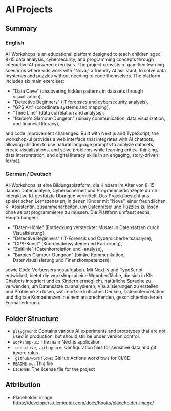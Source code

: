 # AI Projects

## Summary

### English

AI-Workshops is an educational platform designed to teach children aged 8-15 data analysis, cybersecurity, and programming concepts through interactive AI-powered exercises. The project consists of gamified learning scenarios where kids work with "Nova," a friendly AI assistant, to solve data mysteries and puzzles without needing to code themselves. The platform includes six main exercises:

* "Data Cave" (discovering hidden patterns in datasets through visualization),
* "Detective Beginners" (IT forensics and cybersecurity analysis),
* "GPS Art" (coordinate systems and mapping),
* "Time Line" (data correlation and analysis),
* "Barbie's Glamour-Dungeon" (binary communication, data visualization, and financial literacy),

and code improvement challenges. Built with Next.js and TypeScript, the workshop-ui provides a web interface that integrates with AI chatbots, allowing children to use natural language prompts to analyze datasets, create visualizations, and solve problems while learning critical thinking, data interpretation, and digital literacy skills in an engaging, story-driven format.

### German / Deutsch

AI-Workshops ist eine Bildungsplattform, die Kindern im Alter von 8-15 Jahren Datenanalyse, Cybersicherheit und Programmierkonzepte durch interaktive KI-gestützte Übungen vermittelt. Das Projekt besteht aus spielerischen Lernszenarien, in denen Kinder mit "Nova", einer freundlichen KI-Assistentin, zusammenarbeiten, um Datenrätsel und Puzzles zu lösen, ohne selbst programmieren zu müssen. Die Plattform umfasst sechs Hauptübungen:

* "Daten-Höhle" (Entdeckung versteckter Muster in Datensätzen durch Visualisierung),
* "Detective Beginners" (IT-Forensik und Cybersicherheitsanalyse),
* "GPS-Kunst" (Koordinatensysteme und Kartierung),
* "Zeitlinie" (Datenkorrelation und -analyse),
* "Barbies Glamour-Dungeon" (binäre Kommunikation, Datenvisualisierung und Finanzkompetenzen),

sowie Code-Verbesserungsaufgaben. Mit Next.js und TypeScript entwickelt, bietet die workshop-ui eine Weboberfläche, die sich in KI-Chatbots integriert und es Kindern ermöglicht, natürliche Sprache zu verwenden, um Datensätze zu analysieren, Visualisierungen zu erstellen und Probleme zu lösen, während sie kritisches Denken, Dateninterpretation und digitale Kompetenzen in einem ansprechenden, geschichtenbasierten Format erlernen.

## Folder Structure

* `playground`: Contains various AI experiments and prototypes that are not used in production, but should still be under version control.
* `workshop-ui`: The main Next.js application
* `.censitive`, `.gitignore`: Configuration files for sensitive data and git ignore rules
* `.github/workflows`: GitHub Actions workflows for CI/CD
* `README.md`: This file
* `LICENSE`: The license file for the project

## Attribution

* Placeholder image: <https://developers.elementor.com/docs/hooks/placeholder-image/>
